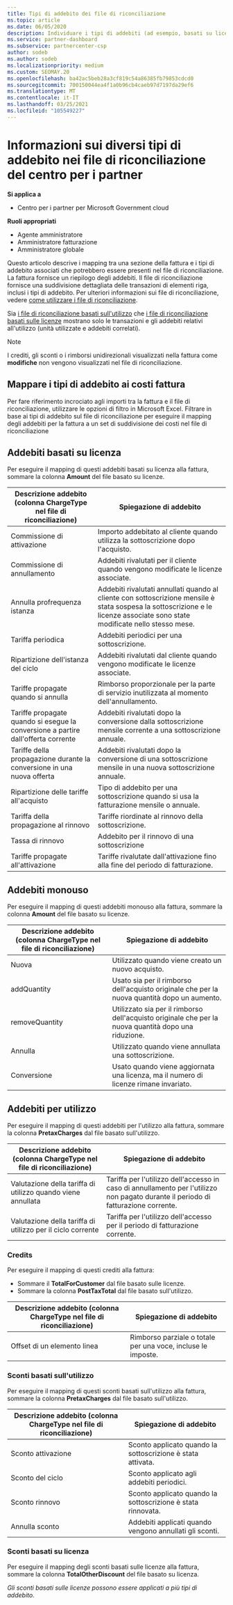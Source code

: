 ```yaml
---
title: Tipi di addebito dei file di riconciliazione
ms.topic: article
ms.date: 06/05/2020
description: Individuare i tipi di addebiti (ad esempio, basati su licenza, utilizzo e una volta), crediti e sconti nei file di riconciliazione del centro per i partner.
ms.service: partner-dashboard
ms.subservice: partnercenter-csp
author: sodeb
ms.author: sodeb
ms.localizationpriority: medium
ms.custom: SEOMAY.20
ms.openlocfilehash: ba42ac5beb28a3cf819c54a86385fb79853cdcd0
ms.sourcegitcommit: 700150044ea4f1a0b96cb4caeb97d7197da29ef6
ms.translationtype: MT
ms.contentlocale: it-IT
ms.lasthandoff: 03/25/2021
ms.locfileid: "105549227"
---
```

# <a name="understand-the-different-charge-types-in-partner-center-reconciliation-files"></a>Informazioni sui diversi tipi di addebito nei file di riconciliazione del centro per i partner

**Si applica a**

- Centro per i partner per Microsoft Government cloud

**Ruoli appropriati**

- Agente amministratore
- Amministratore fatturazione
- Amministratore globale

Questo articolo descrive i mapping tra una sezione della fattura e i tipi di addebito associati che potrebbero essere presenti nel file di riconciliazione. La fattura fornisce un riepilogo degli addebiti. Il file di riconciliazione fornisce una suddivisione dettagliata delle transazioni di elementi riga, inclusi i tipi di addebito. Per ulteriori informazioni sui file di riconciliazione, vedere [come utilizzare i file di riconciliazione](use-the-reconciliation-files.md).

Sia [i file di riconciliazione basati sull'utilizzo](usage-based-recon-files.md) che [i file di riconciliazione basati sulle licenze](license-based-recon-files.md) mostrano solo le transazioni e gli addebiti relativi all'utilizzo (unità utilizzate e addebiti correlati).

> [!NOTE]
> I crediti, gli sconti o i rimborsi unidirezionali visualizzati nella fattura come **modifiche** non vengono visualizzati nel file di riconciliazione.

## <a name="map-charge-types-to-invoice-charges"></a>Mappare i tipi di addebito ai costi fattura

Per fare riferimento incrociato agli importi tra la fattura e il file di riconciliazione, utilizzare le opzioni di filtro in Microsoft Excel. Filtrare in base ai tipi di addebito sul file di riconciliazione per eseguire il mapping degli addebiti per la fattura a un set di suddivisione dei costi nel file di riconciliazione

## <a name="license-based-charges"></a>Addebiti basati su licenza

Per eseguire il mapping di questi addebiti basati su licenza alla fattura, sommare la colonna **Amount** del file basato su licenze.

| Descrizione addebito (colonna ChargeType nel file di riconciliazione) | Spiegazione di addebito |
| ------------------------------------------------------------- | ------------------ |
| Commissione di attivazione | Importo addebitato al cliente quando utilizza la sottoscrizione dopo l'acquisto. |
| Commissione di annullamento | Addebiti rivalutati per il cliente quando vengono modificate le licenze associate. |
| Annulla profrequenza istanza | Addebiti rivalutati annullati quando al cliente con sottoscrizione mensile è stata sospesa la sottoscrizione e le licenze associate sono state modificate nello stesso mese. |
| Tariffa periodica | Addebiti periodici per una sottoscrizione. |
| Ripartizione dell'istanza del ciclo | Addebiti rivalutati dal cliente quando vengono modificate le licenze associate. |
| Tariffe propagate quando si annulla | Rimborso proporzionale per la parte di servizio inutilizzata al momento dell'annullamento. |
| Tariffe propagate quando si esegue la conversione a partire dall'offerta corrente | Addebiti rivalutati dopo la conversione dalla sottoscrizione mensile corrente a una sottoscrizione annuale. |
| Tariffe della propagazione durante la conversione in una nuova offerta | Addebiti rivalutati dopo la conversione di una sottoscrizione mensile in una nuova sottoscrizione annuale. |
| Ripartizione delle tariffe all'acquisto | Tipo di addebito per una sottoscrizione quando si usa la fatturazione mensile o annuale. |
| Tariffa della propagazione al rinnovo | Tariffe riordinate al rinnovo della sottoscrizione. |
| Tassa di rinnovo | Addebito per il rinnovo di una sottoscrizione |
| Tariffe propagate all'attivazione | Tariffe rivalutate dall'attivazione fino alla fine del periodo di fatturazione. |

## <a name="one-time-charges"></a>Addebiti monouso

Per eseguire il mapping di questi addebiti monouso alla fattura, sommare la colonna **Amount** del file basato su licenze.

| Descrizione addebito (colonna ChargeType nel file di riconciliazione) | Spiegazione di addebito |
| ------------------------------------------------------------- | ------------------ |
| Nuova | Utilizzato quando viene creato un nuovo acquisto. |
| addQuantity | Usato sia per il rimborso dell'acquisto originale che per la nuova quantità dopo un aumento. |
| removeQuantity | Utilizzato sia per il rimborso dell'acquisto originale che per la nuova quantità dopo una riduzione. |
| Annulla | Utilizzato quando viene annullata una sottoscrizione. |
| Conversione | Usato quando viene aggiornata una licenza, ma il numero di licenze rimane invariato. |

## <a name="usage-charges"></a>Addebiti per utilizzo

Per eseguire il mapping di questi addebiti per l'utilizzo alla fattura, sommare la colonna **PretaxCharges** dal file basato sull'utilizzo.

| Descrizione addebito (colonna ChargeType nel file di riconciliazione) | Spiegazione di addebito |
| ------------------------------------------------------------- | ------------------ |
| Valutazione della tariffa di utilizzo quando viene annullata | Tariffa per l'utilizzo dell'accesso in caso di annullamento per l'utilizzo non pagato durante il periodo di fatturazione corrente. |
| Valutazione della tariffa di utilizzo per il ciclo corrente | Tariffa per l'utilizzo dell'accesso per il periodo di fatturazione corrente. |

### <a name="credits"></a>Credits

Per eseguire il mapping di questi crediti alla fattura:

- Sommare il **TotalForCustomer** dal file basato sulle licenze.
- Sommare la colonna **PostTaxTotal** dal file basato sull'utilizzo.

| Descrizione addebito (colonna ChargeType nel file di riconciliazione) | Spiegazione di addebito |
| ------------------------------------------------------------- | ------------------ |
| Offset di un elemento linea | Rimborso parziale o totale per una voce, incluse le imposte. |

### <a name="usage-based-discounts"></a>Sconti basati sull'utilizzo

Per eseguire il mapping di questi sconti basati sull'utilizzo alla fattura, sommare la colonna **PretaxCharges** dal file basato sull'utilizzo.

| Descrizione addebito (colonna ChargeType nel file di riconciliazione) | Spiegazione di addebito |
| ------------------------------------------------------------- | ------------------ |
| Sconto attivazione | Sconto applicato quando la sottoscrizione è stata attivata. |
| Sconto del ciclo | Sconto applicato agli addebiti periodici. |
| Sconto rinnovo | Sconto applicato quando la sottoscrizione è stata rinnovata. |
| Annulla sconto | Addebiti applicati quando vengono annullati gli sconti. |

### <a name="license-based-discounts"></a>Sconti basati su licenza

Per eseguire il mapping degli sconti basati sulle licenze alla fattura, sommare la colonna **TotalOtherDiscount** del file basato su licenza.

*Gli sconti basati sulle licenze possono essere applicati a più tipi di addebito.*
